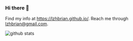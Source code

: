 ### Hi there 👋

Find my info at https://lzhbrian.github.io/. Reach me through lzhbrian@gmail.com.

![github stats](https://github-readme-stats.vercel.app/api?username=lzhbrian&show_icons=true&title_color=fff&icon_color=79ff97&text_color=9f9f9f&bg_color=151515)

<!--
**lzhbrian/lzhbrian** is a ✨ _special_ ✨ repository because its `README.md` (this file) appears on your GitHub profile.

Here are some ideas to get you started:

- 🔭 I’m currently working on ...
- 🌱 I’m currently learning ...
- 👯 I’m looking to collaborate on ...
- 🤔 I’m looking for help with ...
- 💬 Ask me about ...
- 📫 How to reach me: ...
- 😄 Pronouns: ...
- ⚡ Fun fact: ...
-->
